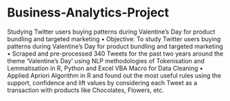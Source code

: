# Business-Analytics-Project
Studying Twitter users buying patterns during Valentine’s Day for product bundling and targeted marketing
•	Objective: To study Twitter users buying patterns during Valentine’s Day for product bundling and targeted marketing 
•	Scraped and pre-processed 340 Tweets for the past two years around the theme ‘Valentine’s Day’ using NLP methodologies of Tokenisation and Lemmatisation in R, Python and Excel VBA Macro for Data Cleaning
•	Applied Apriori Algorithm in R and found out the most useful rules using the support, confidence and lift values by considering each Tweet as a transaction with products like Chocolates, Flowers, etc. 
